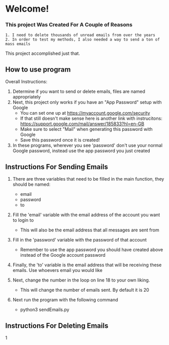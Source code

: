 # Welcome!

### This project Was Created For A Couple of Reasons 
    1. I need to delete thousands of unread emails from over the years
    2. In order to test my methods, I also needed a way to send a ton of mass emails

This project accomplished just that.

## How to use program
Overall Instructions:
1. Determine if you want to send or delete emails, files are named appropriately
2. Next, this project only works if you have an "App Password" setup with Google
    * You can set one up at https://myaccount.google.com/security
    * If that still doesn't make sense here is another link with instrucitons: https://support.google.com/mail/answer/185833?hl=en-GB
    * Make sure to select "Mail" when generating this password with Google
    * Save this password once it is created!
3. In these programs, wherever you see 'password' don't use your normal Google password, instead use the app password you just created

## Instructions For Sending Emails
1. There are three variables that need to be filled in the main function, they should be named:
    * email
    * password
    * to
2. Fill the 'email' variable with the email address of the account you want to login to
    * This will also be the email address that all messages are sent from
3. Fill in the 'password' variable with the password of that account
    * Remember to use the app password you should have created above instead of the Google account password
4. Finally, the 'to' variable is the email address that will be receiving these emails. Use whoevers email you would like 

5. Next, change the number in the loop on line 18 to your own liking. 
    * This will change the number of emails sent. By default it is 20

4. Next run the program with the following command
    * python3 sendEmails.py

## Instructions For Deleting Emails

1
